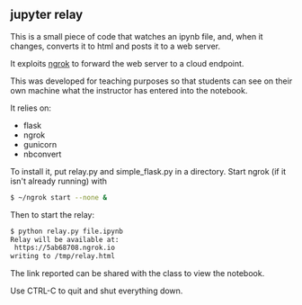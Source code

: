 ## jupyter relay

This is a small piece of code that watches an ipynb file, and, when it changes,
converts it to html and posts it to a web server.

It exploits [ngrok](http://ngrok.com) to forward the web server to a cloud endpoint.

This was developed for teaching purposes so that students can see on their own
machine what the instructor has entered into the notebook.

It relies on:

- flask
- ngrok
- gunicorn
- nbconvert

To install it, put relay.py and simple_flask.py in a directory.  Start ngrok (if it isn't already running)
with 

```bash
$ ~/ngrok start --none &
``` 

Then to start the relay:

```bash
$ python relay.py file.ipynb
Relay will be available at:
 https://5ab68708.ngrok.io
writing to /tmp/relay.html
```

The link reported can be shared with the class to view the notebook.

Use CTRL-C to quit and shut everything down.

